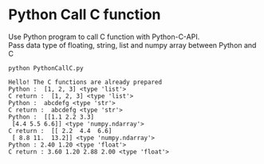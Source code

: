# Python Call C function 
Use Python program to call C function with Python-C-API.  
Pass data type of floating, string, list and numpy array between Python and C


```
python PythonCallC.py

Hello! The C functions are already prepared
Python :  [1, 2, 3] <type 'list'>
C return :  [1, 2, 3] <type 'list'>
Python :  abcdefg <type 'str'>
C return :  abcdefg <type 'str'>
Python :  [[1.1 2.2 3.3]
 [4.4 5.5 6.6]] <type 'numpy.ndarray'>
C return :  [[ 2.2  4.4  6.6]
 [ 8.8 11.  13.2]] <type 'numpy.ndarray'>
Python : 2.40 1.20 <type 'float'>
C return : 3.60 1.20 2.88 2.00 <type 'float'>
```




